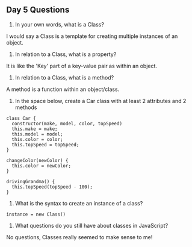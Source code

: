 ## Day 5 Questions

1. In your own words, what is a Class?

I would say a Class is a template for creating multiple instances of an object.

1. In relation to a Class, what is a property?

It is like the 'Key' part of a key-value pair as within an object.

1. In relation to a Class, what is a method?

A method is a function within an object/class.

1. In the space below, create a Car class with at least 2 attributes and 2 methods
```
class Car {
  constructor(make, model, color, topSpeed)
  this.make = make;
  this.model = model;
  this.color = color;
  this.topSpeed = topSpeed;
}

changeColor(newColor) {
  this.color = newColor;
}

drivingGrandma() {
  this.topSpeed(topSpeed - 100);
}
```
1. What is the syntax to create an instance of a class?

`instance = new Class()`

1. What questions do you still have about classes in JavaScript?

No questions, Classes really seemed to make sense to me!
